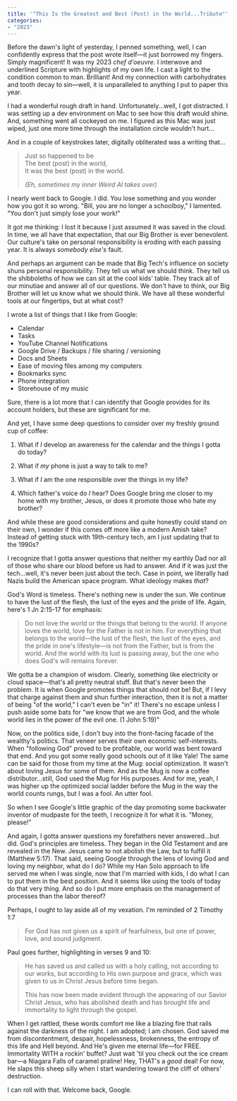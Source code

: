 ```yaml
---
title: '"This Is the Greatest and Best (Post) in the World...Tribute"'
categories:
- "2023"
---
```


Before the dawn's light of yesterday, I penned something, well, I can confidently express that the post wrote itself—it just borrowed my fingers.  Simply magnificent!  It was my 2023 *chef d'oeuvre*.  I interwove and underlined Scripture with highlights of my own life. I cast a light to the condition common to man.  Brilliant!  And my connection with carbohydrates and tooth decay to sin—well, it is unparalleled to anything I put to paper this year.  

I had a wonderful rough draft in hand.  Unfortunately...well, I got distracted.  I was setting up a dev environment on Mac to see how this draft would shine.  And, something went all cockeyed on me.  I figured as this Mac was just wiped, just one more time through the installation circle wouldn't hurt...

And in a couple of keystrokes later, digitally obliterated was a writing that...

> Just so happened to be  
The best (post) in the world,  
It was the best (post) in the world. 
> 
> *(Eh, sometimes my inner Weird Al takes over)* 

I nearly went back to Google.  I did.  You lose something and you wonder how you got it so wrong.  "Bill, you are no longer a schoolboy," I lamented. "You don't just simply lose your work!"   

It got me thinking:  I lost it because I just assumed it was saved in the cloud.  In time, we all have that expectation, that our Big Brother is ever benevolent.  Our culture's take on personal responsibility is eroding with each passing year.  It is always *somebody else's* fault.  

And perhaps an argument can be made that Big Tech's influence on society shuns personal responsibility.  They tell us what we should think.  They tell us the shibboleths of how we can sit at the cool kids' table.  They track all of our minutiae and answer all of our questions.  We don't have to think, our Big Brother will let us know what we should think.  We have all these wonderful tools at our fingertips, but at what cost?  

I wrote a list of things that I like from Google:

* Calendar
* Tasks
* YouTube Channel Notifications
* Google Drive / Backups / file sharing / versioning
* Docs and Sheets
* Ease of moving files among my computers
* Bookmarks sync
* Phone integration
* Storehouse of my music

Sure, there is a lot more that I can identify that Google provides for its account holders, but these are significant for me.

And yet, I have some deep questions to consider over my freshly ground cup of coffee:

1. What if *I* develop an awareness for the calendar and the things I gotta do today?

2. What if *my* phone is just a way to talk to me? 

3. What if *I* am the one responsible over the things in my life?  

4. Which father's voice do *I* hear?  Does Google bring me closer to my home with my brother, Jesus, or does it promote those who hate my brother?

And while these are good considerations and quite honestly could stand on their own, I wonder if this comes off more like a modern Amish take?  Instead of getting stuck with 19th-century tech, am I just updating that to the 1990s?  

I recognize that I gotta answer questions that neither my earthly Dad nor all of those who share our blood before us had to answer.  And if it was just the tech...well, it's never been just about the tech. Case in point, we literally had Nazis build the American space program.  What ideology makes *that*?

God's Word is timeless.  There's nothing new is under the sun.  We continue to have the lust of the flesh, the lust of the eyes and the pride of life.  Again, here's 1 Jn 2:15-17 for emphasis:

> Do not love the world or the things that belong to the world. If anyone loves the world, love for the Father is not in him. For everything that belongs to the world—the lust of the flesh,  the lust of the eyes, and the pride in one's lifestyle—is not from the Father, but is from the world. And the world with its lust is passing away, but the one who does God's will remains forever. 

We gotta be a champion of wisdom.  Clearly, something like electricity or cloud space—that's all pretty neutral stuff.  But that's never been the problem.  It is when Google promotes things that should not be!  But, if I levy that charge against them and shun further interaction, then it is not a matter of being "of the world," I can't even be "in" it!  There's no escape unless I push aside some bats for "we know that we are from God, and the whole world lies in the power of the evil one. (1 John 5:19)"

Now, on the politics side, I don't buy into the front-facing facade of the wealthy's politics.  That veneer serves their own economic self-interests.  When "following God" proved to be profitable, our world was bent toward that end.  And you got some really good schools out of it like Yale!  The same can be said for those from my time at the Mug: social optimization. It wasn't about loving Jesus for some of them.  And as the Mug is now a coffee distributor...still, God used the Mug for His purposes.  And for me, yeah, I was higher up the optimized social ladder before the Mug in the way the world counts rungs, but I was a fool.  An utter fool. 

So when I see Google's little graphic of the day promoting some backwater inventor of mudpaste for the teeth, I recognize it for what it is.  "Money, please!"

And again, I gotta answer questions my forefathers never answered...but did.  God's principles are timeless.  They began in the Old Testament and are revealed in the New.  Jesus came to not abolish the Law, but to fulfill it (Matthew 5:17).  That said, seeing Google through the lens of loving God and loving my neighbor, what do I do?  While my Han Solo approach to life served me when I was single, now that I'm married with kids, I do what I can to put them in the best position.  And it seems like using the tools of today do that very thing.  And so do I put more emphasis on the management of processes than the labor thereof?

Perhaps, I ought to lay aside all of my vexation.  I'm reminded of 2 Timothy 1:7

> For God has not given us a spirit of fearfulness,  but one of power, love, and sound judgment.

Paul goes further, highlighting in verses 9 and 10:

> He has saved us and called us with a holy calling, not according to our works, but according to His own purpose and grace, which was given to us in Christ Jesus before time began. 
>  
> This has now been made evident through the appearing of our Savior Christ Jesus, who has abolished death and has brought life and immortality to light through the gospel. 

When I get rattled, these words comfort me like a blazing fire that rails against the darkness of the night.  I am adopted; I am chosen.  God saved me from discontentment, despair, hopelessness, brokenness, the entropy of this life and Hell beyond.  And He's given me eternal life—for FREE.  Immortality WITH a rockin' buffet?  Just wait 'til you check out the ice cream bar—a Niagara Falls of caramel praline!  Hey, THAT's a *good* deal!  For now, He slaps this sheep silly when I start wandering toward the cliff of others' destruction.   

I can roll with that.  Welcome back, Google.  
